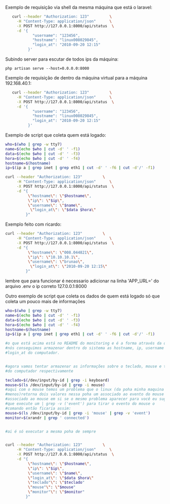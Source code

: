 Exemplo de requisição via shell da mesma máquina que está o laravel:

```sh
   curl --header "Authorization: 123"         \
     -H "Content-Type: application/json"      \
     -X POST http://127.0.0.1:8000/api/status  \
     -d '{
            "username": "123456",
            "hostname": "linux008029845",
            "login_at": "2010-09-20 12:15"
          }'              
```

Subindo server para escutar de todos ips da máquina:

    php artisan serve --host=0.0.0.0:8000

Exemplo de requisição de dentro da máquina virtual para a máquina 192.168.40.1:

```sh
   curl --header "Authorization: 123"         \
     -H "Content-Type: application/json"      \
     -X POST http://127.0.0.1:8000/api/status  \
     -d '{
            "username": "123456",
            "hostname": "linux008029845",
            "login_at": "2010-09-20 12:15"
          }'              
```
Exemplo de script que coleta quem está logado:

```sh
who=$(who | grep -w tty7)
name=$(echo $who | cut -d' ' -f1)
data=$(echo $who | cut -d' ' -f3)
hora=$(echo $who | cut -d' ' -f4)
hostname=$(hostname)
ip=$(ip a | grep inet | grep eth1 | cut -d' ' -f6 | cut -d'/' -f1)

curl --header "Authorization: 123"         \
     -H "Content-Type: application/json"      \
     -X POST http://127.0.0.1:8000/api/status  \
     -d "{
          \"hostname\": \"$hostname\",
          \"ip\": \"$ip\",
          \"username\": \"$name\",
           \"login_at\": \"$data $hora\"
         }"
```

Exemplo feito com ricardo:
```sh
curl --header "Authorization: 123"         \
     -H "Content-Type: application/json"      \
     -X POST http://127.0.0.1:8000/api/status  \
     -d "{
          \"hostname\": \"008.044821\",
          \"ip\": \"10.10.10.1\",
          \"username\": \"brunao\",
           \"login_at\": \"2010-09-20 12:15\"
         }"
```

lembre que para funcionar é necessario adicionar na linha 'APP_URL=' do arquivo .env o ip correto 127.0.0.1:8000



Outro exemplo de script que coleta os dados de quem está logado só que coleta um pouco mais de informações
```sh
who=$(who | grep -w tty7)
name=$(echo $who | cut -d' ' -f1)
data=$(echo $who | cut -d' ' -f3)
hora=$(echo $who | cut -d' ' -f4)
hostname=$(hostname)
ip=$(ip a | grep inet | grep eth1 | cut -d' ' -f6 | cut -d'/' -f1)

#o que está acima está no README do monitoring e é a forma através da qual
#nós conseguimos armazenar dentro do sistema as hostname, ip, username e o
#login_at do computador.


#agora vamos tentar armazenar as informações sobre o teclado, mouse e tela
#do computador respectivamente

teclado=$(/dev/input/by-id | grep -i keyboard)
mouse=$(ls /dev/input/by-id | grep -i mouse)
#aqui com o mouse temos um problema que o linux (da poha minha maquina pelo
#menos)retorna dois valores nessa poha um associado ao evento do mouse e outro
#associado ao mouse em si se o mesmo problema aparecer para você eu sugiro
#que execute um | grep -v ('event') para tirar o evento do mouse o 
#comando então ficaria assim:
mouse=$(ls /dev/input/by-id | grep -i 'mouse' | grep -v 'event')
monitor=$(xrandr | grep ' connected')


#ai é só executar a mesma poha de sempre


curl --header "Authorization: 123"         \
     -H "Content-Type: application/json"      \
     -X POST http://127.0.0.1:8000/api/status  \
     -d "{
          \"hostname\": \"$hostname\",
          \"ip\": \"$ip\",
          \"username\": \"$name\",
          \"login_at\": \"$data $hora\"
          \"teclado"\": \"$teclado"
          \"mouse"\": \"$mouse"
          \"monitor"\": \"$monitor"
         }"

```
